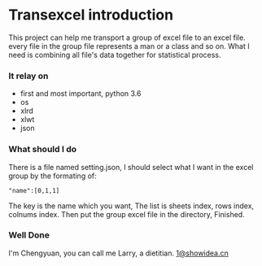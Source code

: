 # Transexcel introduction

This project can help me transport a group of excel file to an excel file. every file in the group file represents a man or a class and so on. What I need is combining all file's data together for statistical process.

### It relay on

- first and most important, python 3.6
- os
- xlrd
- xlwt
- json

### What should I do

There is a file named setting.json, I should select what I want in the excel group by the formating of:

~~~~
"name":[0,1,1]
~~~~

The key is the name which you want, The list is sheets index, rows index, colnums index. Then put the group excel file in the directory, Finished.

### Well Done

I'm Chengyuan, you can call me Larry, a dietitian. 1@showidea.cn
